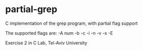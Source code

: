 # partial-grep
C implementation of the grep program, with partial flag support

The supported flags are:
-A num
-b
-c
-i
-n
-v
-x
-E

Exercise 2 in C Lab, Tel-Aviv University

